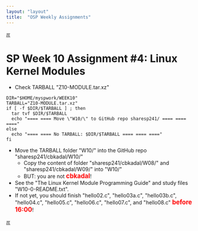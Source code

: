 ```yaml
---
layout: "layout"
title:  "OSP Weekly Assignments"
---
```


[&#x213C;](#idxXXX)<br id="idx000">
# SP Week 10 Assignment #4: Linux Kernel Modules
* Check TARBALL "Z10-MODULE.tar.xz"

```
DIR="$HOME/myspwork/WEEK10"
TARBALL="Z10-MODULE.tar.xz"
if [ -f $DIR/$TARBALL ] ; then
  tar tvf $DIR/$TARBALL
  echo "==== ==== Move \"W10/\" to GitHub repo sharesp241/ ==== ==== ===="
else
  echo "==== ==== No TARBALL: $DIR/$TARBALL ==== ==== ===="
fi

```

* Move the TARBALL folder "W10/" into the GitHub repo "sharesp241/cbkadal/W10/"
  * Copy the content of folder "sharesp241/cbkadal/W08/" and "sharesp241/cbkadal/W09/" into "W10/"
  * BUT: you are not <span style="color:red; font-weight:bold; font-size:larger;">cbkadal</span>!
* See the "The Linux Kernel Module Programming Guide" and study files "W10-0-README.txt".
* If not yet, you should finish "hello02.c", "hello03a.c", "hello03b.c", "hello04.c", "hello05.c", 
  "hello06.c", "hello07.c", and "hello08.c"
  <span style="color:red; font-weight:bold; font-size:larger;">before 16:00</span>!

[&#x213C;](#)<br id="idxXXX"><br>

